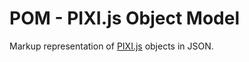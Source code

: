 # POM - PIXI.js Object Model

Markup representation of [PIXI.js](http://www.pixijs.com/) objects in JSON.
